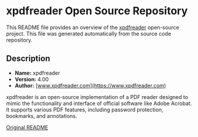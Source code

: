 # xpdfreader Open Source Repository

This README file provides an overview of the [xpdfreader](https://www.xpdfreader.com/download.html) open-source
project. This file was generated automatically from the source code repository.

## Description
- **Name:** xpdfreader
- **Version:** 4.00
- **Author:** [www.xpdfreader.com](https://www.xpdfreader.com)

xpdfreader is an open-source implementation of a PDF reader designed to mimic the functionality and interface of
official software like Adobe Acrobat. It supports various PDF features, including password protection, bookmarks,
and annotations.

[Original README](README)
